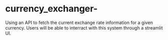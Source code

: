 # currency_exchanger-
Using an API to fetch the current exchange rate information for a given currency.
Users will be able to interract with this system through a streamlit UI.

